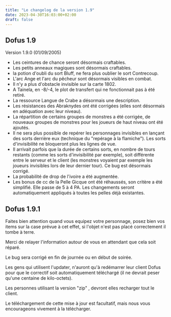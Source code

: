 ```yaml
---
title: "Le changelog de la version 1.9"
date: 2023-04-30T16:03:00+02:00
draft: false
---
```


## Dofus 1.9

Version 1.9.0   (01/09/2005)
- Les ceintures de chance seront désormais craftables.
- Les petits anneaux magiques sont désormais craftables.
- la potion d'oubli du sort Bluff, ne fera plus oublier le sort Contrecoup.
- L'arc Ange et l'arc du pêcheur sont désormais visibles en combat.
- Il n'y a plus d'obstacle invisible sur la carte 1802.
- A Tainela, en -8/-4, le plot de transfert qui ne fonctionnait pas à été retiré.
- La ressource Langue de Crabe a désormais une description.
- Les résistances des Abraknydes ont été corrigées (elles sont désormais en adéquation avec leur niveau).
- La répartition de certains groupes de monstres a été corrigée, de nouveaux groupes de monstres pour les joueurs de haut niveau ont été ajoutés.
- Il ne sera plus possible de repérer les personnages invisibles en lançant des sorts derrière eux (technique du "repérage à la flamiche"). Les sorts d'invisibilité ne bloqueront plus les lignes de vue.
- Il arrivait parfois que la durée de certains sorts, en nombre de tours restants (comme les sorts d'invisibilité par exemple), soit différente entre le serveur et le client (les monstres voyaient par exemple les joueurs invisibles lors de leur dernier tour). Ce bug est désormais corrigé.
- La probabilité de drop de l'ivoire a été augmentée.
- Les bonus de cc de la Pelle Gicque ont été réhaussés, son critère a été simplifié. Elle passe de 5 à 4 PA. Les changements seront automatiquement appliqués à toutes les pelles déjà existantes.

## Dofus 1.9.1

Faites bien attention quand vous equipez votre personnage, posez bien vos items sur la case prévue à cet effet, si l'objet n'est pas placé correctement il tombe à terre.

Merci de relayer l'information autour de vous en attendant que cela soit réparé. 

Le bug sera corrigé en fin de journée ou en début de soirée.

Les gens qui utilisent l'updater, n'auront qu'à redémarrer leur client Dofus pour que le correctif soit automatiquement téléchargé (il ne devrait peser qu'une centaine de kilo-octets).

Les personnes utilisant la version "zip" , devront elles recharger tout le client.

Le téléchargement de cette mise à jour est facultatif, mais nous vous encourageons vivement à la télécharger. 
